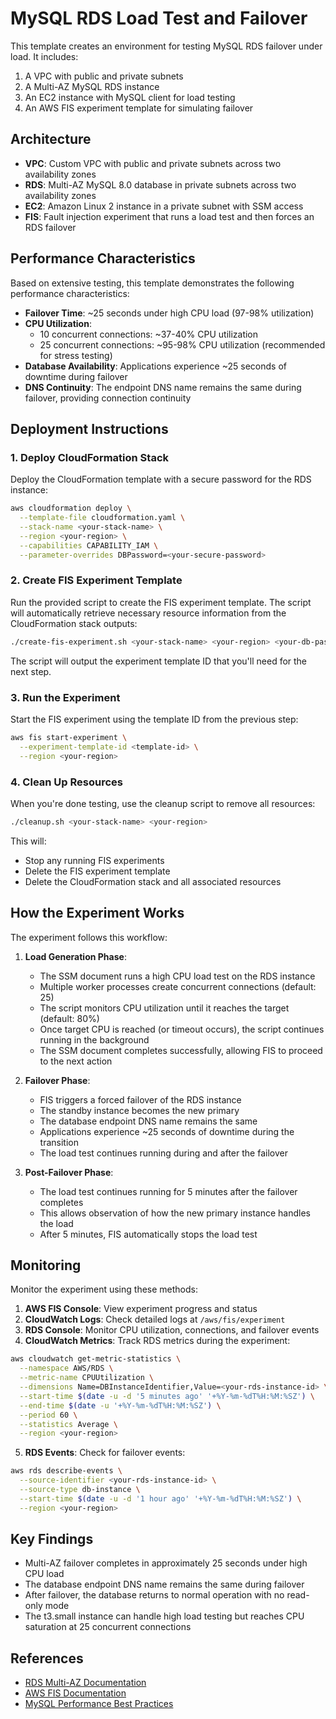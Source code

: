 # MySQL RDS Load Test and Failover

This template creates an environment for testing MySQL RDS failover under load. It includes:

1. A VPC with public and private subnets
2. A Multi-AZ MySQL RDS instance
3. An EC2 instance with MySQL client for load testing
4. An AWS FIS experiment template for simulating failover

## Architecture

- **VPC**: Custom VPC with public and private subnets across two availability zones
- **RDS**: Multi-AZ MySQL 8.0 database in private subnets across two availability zones
- **EC2**: Amazon Linux 2 instance in a private subnet with SSM access
- **FIS**: Fault injection experiment that runs a load test and then forces an RDS failover

## Performance Characteristics

Based on extensive testing, this template demonstrates the following performance characteristics:

- **Failover Time**: ~25 seconds under high CPU load (97-98% utilization)
- **CPU Utilization**:
  - 10 concurrent connections: ~37-40% CPU utilization
  - 25 concurrent connections: ~95-98% CPU utilization (recommended for stress testing)
- **Database Availability**: Applications experience ~25 seconds of downtime during failover
- **DNS Continuity**: The endpoint DNS name remains the same during failover, providing connection continuity

## Deployment Instructions

### 1. Deploy CloudFormation Stack

Deploy the CloudFormation template with a secure password for the RDS instance:

```bash
aws cloudformation deploy \
  --template-file cloudformation.yaml \
  --stack-name <your-stack-name> \
  --region <your-region> \
  --capabilities CAPABILITY_IAM \
  --parameter-overrides DBPassword=<your-secure-password>
```

### 2. Create FIS Experiment Template

Run the provided script to create the FIS experiment template. The script will automatically retrieve necessary resource information from the CloudFormation stack outputs:

```bash
./create-fis-experiment.sh <your-stack-name> <your-region> <your-db-password>
```

The script will output the experiment template ID that you'll need for the next step.

### 3. Run the Experiment

Start the FIS experiment using the template ID from the previous step:

```bash
aws fis start-experiment \
  --experiment-template-id <template-id> \
  --region <your-region>
```

### 4. Clean Up Resources

When you're done testing, use the cleanup script to remove all resources:

```bash
./cleanup.sh <your-stack-name> <your-region>
```

This will:
- Stop any running FIS experiments
- Delete the FIS experiment template
- Delete the CloudFormation stack and all associated resources

## How the Experiment Works

The experiment follows this workflow:

1. **Load Generation Phase**:
   - The SSM document runs a high CPU load test on the RDS instance
   - Multiple worker processes create concurrent connections (default: 25)
   - The script monitors CPU utilization until it reaches the target (default: 80%)
   - Once target CPU is reached (or timeout occurs), the script continues running in the background
   - The SSM document completes successfully, allowing FIS to proceed to the next action

2. **Failover Phase**:
   - FIS triggers a forced failover of the RDS instance
   - The standby instance becomes the new primary
   - The database endpoint DNS name remains the same
   - Applications experience ~25 seconds of downtime during the transition
   - The load test continues running during and after the failover

3. **Post-Failover Phase**:
   - The load test continues running for 5 minutes after the failover completes
   - This allows observation of how the new primary instance handles the load
   - After 5 minutes, FIS automatically stops the load test

## Monitoring

Monitor the experiment using these methods:

1. **AWS FIS Console**: View experiment progress and status
2. **CloudWatch Logs**: Check detailed logs at `/aws/fis/experiment`
3. **RDS Console**: Monitor CPU utilization, connections, and failover events
4. **CloudWatch Metrics**: Track RDS metrics during the experiment:

```bash
aws cloudwatch get-metric-statistics \
  --namespace AWS/RDS \
  --metric-name CPUUtilization \
  --dimensions Name=DBInstanceIdentifier,Value=<your-rds-instance-id> \
  --start-time $(date -u -d '5 minutes ago' '+%Y-%m-%dT%H:%M:%SZ') \
  --end-time $(date -u '+%Y-%m-%dT%H:%M:%SZ') \
  --period 60 \
  --statistics Average \
  --region <your-region>
```

5. **RDS Events**: Check for failover events:

```bash
aws rds describe-events \
  --source-identifier <your-rds-instance-id> \
  --source-type db-instance \
  --start-time $(date -u -d '1 hour ago' '+%Y-%m-%dT%H:%M:%SZ') \
  --region <your-region>
```

## Key Findings

- Multi-AZ failover completes in approximately 25 seconds under high CPU load
- The database endpoint DNS name remains the same during failover
- After failover, the database returns to normal operation with no read-only mode
- The t3.small instance can handle high load testing but reaches CPU saturation at 25 concurrent connections

## References

- [RDS Multi-AZ Documentation](https://docs.aws.amazon.com/AmazonRDS/latest/UserGuide/Concepts.MultiAZ.html)
- [AWS FIS Documentation](https://docs.aws.amazon.com/fis/latest/userguide/what-is.html)
- [MySQL Performance Best Practices](https://docs.aws.amazon.com/AmazonRDS/latest/UserGuide/CHAP_BestPractices.MySQL.html)
